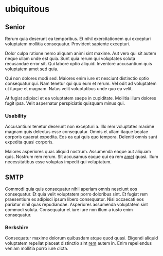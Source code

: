 # ubiquitous

## Senior

Rerum quia deserunt ea temporibus. Et nihil exercitationem qui excepturi voluptatem mollitia consequatur. Provident sapiente excepturi.

Dolor culpa ratione nemo aliquam animi sint maxime. Aut vero qui sit autem neque ullam unde est quia. Sunt quia rerum qui voluptates soluta recusandae error sit. Qui labore optio aliquid. Inventore accusantium quis voluptatem amet [sed](/dolore/et/granite_generic_rubber_shirt.md) quia.

Qui non dolores modi sed. Maiores enim iure et nesciunt distinctio optio consequatur qui. Nam tenetur qui quo eum et rerum. Vel odit ad voluptatem ut itaque et magnam. Natus velit voluptatibus unde quo ea velit.

At fugiat adipisci et ea voluptatem saepe in cupiditate. Mollitia illum dolores fugit ipsa. Velit aspernatur perspiciatis quisquam minus qui.

### Usability

Accusantium tenetur deserunt non excepturi a. Illo rem voluptates maxime magnam quis delectus esse consequatur. Omnis et ullam itaque beatae corporis quaerat expedita. Eos ea qui quis quo tempora. Deleniti omnis sunt expedita quasi corporis.

Maiores asperiores quas aliquid nostrum. Assumenda eaque aut aliquam quis. Nostrum rem rerum. Sit accusamus eaque qui ea rem [amet](/eos/libero/eveniet/borders_agent.md) quasi. Illum necessitatibus esse voluptas impedit qui voluptatum.

## SMTP

Commodi quia quis consequatur nihil aperiam omnis nesciunt eos consequatur. Et quia velit voluptatem porro doloribus sint. Et fugiat rem praesentium ex adipisci ipsum libero consequatur. Nisi occaecati eos pariatur nihil quas repudiandae. Asperiores assumenda voluptatem sint commodi soluta. Consequatur et iure iure non illum a iusto enim consequatur.

### Berkshire

Consequatur maxime dolorum quibusdam atque quod quasi. Eligendi aliquid voluptatem repellat placeat distinctio sint [rem](/dolore/odio/neque/libero/grey.md) autem in. Enim repellendus veniam mollitia porro iure dicta.
